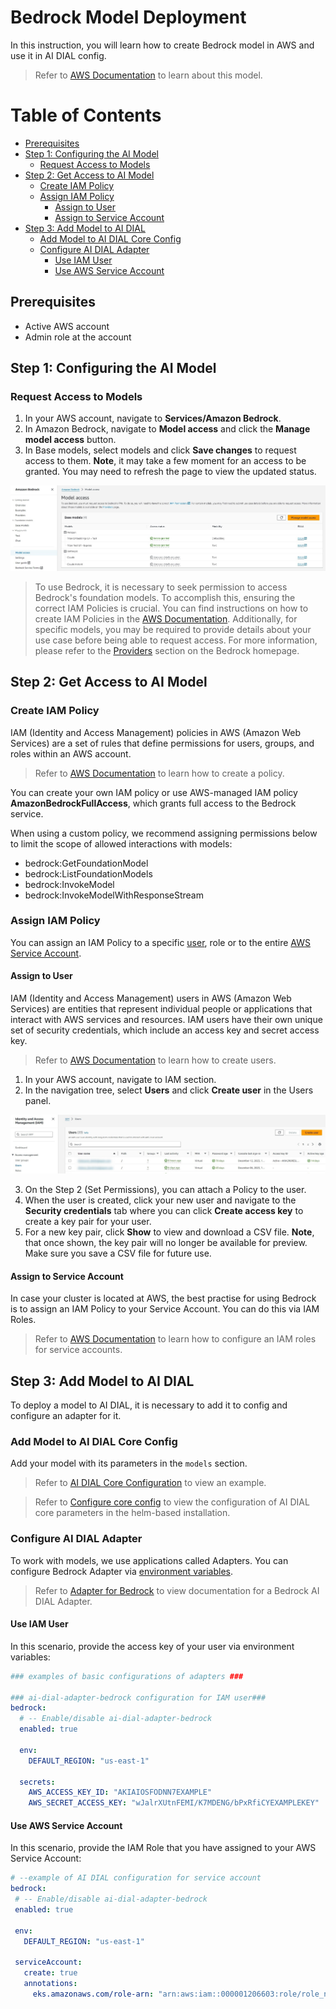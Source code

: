 <!-- omit from toc -->
# Bedrock Model Deployment

In this instruction, you will learn how to create Bedrock model in AWS and use it in AI DIAL config.

> Refer to [AWS Documentation](https://docs.aws.amazon.com/bedrock/latest/userguide/what-is-bedrock.html) to learn about this model.

<div class="docusaurus-ignore">

<!-- omit from toc -->
# Table of Contents
- [Prerequisites](#prerequisites)
- [Step 1: Configuring the AI Model](#step-1-configuring-the-ai-model)
  - [Request Access to Models](#request-access-to-models)
- [Step 2: Get Access to AI Model](#step-2-get-access-to-ai-model)
  - [Create IAM Policy](#create-iam-policy)
  - [Assign IAM Policy](#assign-iam-policy)
    - [Assign to User](#assign-to-user)
    - [Assign to Service Account](#assign-to-service-account)
- [Step 3: Add Model to AI DIAL](#step-3-add-model-to-ai-dial)
  - [Add Model to AI DIAL Core Config](#add-model-to-ai-dial-core-config)
  - [Configure AI DIAL Adapter](#configure-ai-dial-adapter)
    - [Use IAM User](#use-iam-user)
    - [Use AWS Service Account](#use-aws-service-account)

</div>

## Prerequisites

* Active AWS account
* Admin role at the account

## Step 1: Configuring the AI Model

### Request Access to Models

1. In your AWS account, navigate to **Services/Amazon Bedrock**.
2. In Amazon Bedrock, navigate to **Model access** and click the **Manage model access** button.
3. In Base models, select models and click **Save changes** to request access to them. **Note**, it may take a few moment for an access to be granted. You may need to refresh the page to view the updated status.

![](img/aws1.jpg)

> To use Bedrock, it is necessary to seek permission to access Bedrock's foundation models. To accomplish this, ensuring the correct IAM Policies is crucial. You can find instructions on how to create IAM Policies in the [AWS Documentation](https://docs.aws.amazon.com/IAM/latest/UserGuide/access_policies_create.html). Additionally, for specific models, you may be required to provide details about your use case before being able to request access. For more information, please refer to the [Providers](https://eu-central-1.console.aws.amazon.com/bedrock/home#/providers) section on the Bedrock homepage.

## Step 2: Get Access to AI Model

### Create IAM Policy

IAM (Identity and Access Management) policies in AWS (Amazon Web Services) are a set of rules that define permissions for users, groups, and roles within an AWS account.

> Refer to [AWS Documentation](https://docs.aws.amazon.com/IAM/latest/UserGuide/access_policies_create.html) to learn how to create a policy.

You can create your own IAM policy or use AWS-managed IAM policy **AmazonBedrockFullAccess**, which grants full access to the Bedrock service.

When using a custom policy, we recommend assigning permissions below to limit the scope of allowed interactions with models: 

* bedrock:GetFoundationModel
* bedrock:ListFoundationModels
* bedrock:InvokeModel
* bedrock:InvokeModelWithResponseStream

### Assign IAM Policy

You can assign an IAM Policy to a specific [user](#assign-to-user), role or to the entire [AWS Service Account](#assign-to-service-account). 

#### Assign to User

IAM (Identity and Access Management) users in AWS (Amazon Web Services) are entities that represent individual people or applications that interact with AWS services and resources. IAM users have their own unique set of security credentials, which include an access key and secret access key.

> Refer to [AWS Documentation](https://docs.aws.amazon.com/IAM/latest/UserGuide/id_users_create.html) to learn how to create users.

1. In your AWS account, navigate to IAM section.
2. In the navigation tree, select **Users** and click **Create user** in the Users panel.

![](img/aws5.jpg)

3. On the Step 2 (Set Permissions), you can attach a Policy to the user.
4. When the user is created, click your new user and navigate to the **Security credentials** tab where you can click **Create access key** to create a key pair for your user.
5. For a new key pair, click **Show** to view and download a CSV file. **Note**, that once shown, the key pair will no longer be available for preview. Make sure you save a CSV file for future use. 

#### Assign to Service Account

In case your cluster is located at AWS, the best practise for using Bedrock is to assign an IAM Policy to your Service Account. You can do this via IAM Roles.

> Refer to [AWS Documentation](https://docs.aws.amazon.com/eks/latest/userguide/iam-roles-for-service-accounts.html) to learn how to configure an IAM roles for service accounts.

## Step 3: Add Model to AI DIAL

To deploy a model to AI DIAL, it is necessary to add it to config and configure an adapter for it.

### Add Model to AI DIAL Core Config

Add your model with its parameters in the `models` section. 

> Refer to [AI DIAL Core Configuration](https://github.com/epam/ai-dial-core/blob/development/sample/aidial.config.json#L30) to view an example.

> Refer to [Configure core config](./configuration.md#core-parameters) to view the configuration of AI DIAL core parameters in the helm-based installation.

### Configure AI DIAL Adapter

To work with models, we use applications called Adapters. You can configure Bedrock Adapter via [environment variables](https://github.com/epam/ai-dial-adapter-bedrock#environment-variables).

> Refer to [Adapter for Bedrock](https://github.com/epam/ai-dial-adapter-bedrock) to view documentation for a Bedrock AI DIAL Adapter.

#### Use IAM User

In this scenario, provide the access key of your user via environment variables: 

```yaml
### examples of basic configurations of adapters ###

### ai-dial-adapter-bedrock configuration for IAM user###
bedrock:
  # -- Enable/disable ai-dial-adapter-bedrock
  enabled: true

  env:
    DEFAULT_REGION: "us-east-1"

  secrets:
    AWS_ACCESS_KEY_ID: "AKIAIOSFODNN7EXAMPLE"
    AWS_SECRET_ACCESS_KEY: "wJalrXUtnFEMI/K7MDENG/bPxRfiCYEXAMPLEKEY"
```

#### Use AWS Service Account

In this scenario, provide the IAM Role that you have assigned to your AWS Service Account: 

 ```yaml
# --example of AI DIAL configuration for service account
bedrock:
  # -- Enable/disable ai-dial-adapter-bedrock
  enabled: true

  env:
    DEFAULT_REGION: "us-east-1"
  
  serviceAccount:
    create: true
    annotations:
      eks.amazonaws.com/role-arn: "arn:aws:iam::000001206603:role/role_name"
 ```
